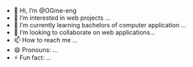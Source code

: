 - 👋 Hi, I’m @OGme-eng
- 👀 I’m interested in web projects ...
- 🌱 I’m currently learning bachelors of computer application ...
- 💞️ I’m looking to collaborate on web applications...
- 📫 How to reach me ...
- 😄 Pronouns: ...
- ⚡ Fun fact: ...

<!---
OGme-eng/OGme-eng is a ✨ special ✨ repository because its `README.md` (this file) appears on your GitHub profile.
You can click the Preview link to take a look at your changes.
--->
